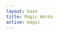 ```yaml
---
layout: base
title: Magic Words
active: magic
---
```


<iframe 
width="100%"
height="600"
style='border: none'

src="https://docs.google.com/spreadsheets/d/18SfIEgUig5TVLkM9E1Qb9QyPn05qsCFxO5wHwdc5z-c/pubhtml?widget=true&amp;headers=false">
</iframe>